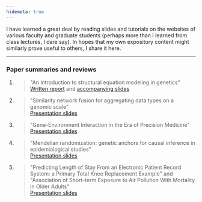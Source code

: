 ```yaml
---
hidemeta: true
---
```


I have learned a great deal by reading slides and tutorials on the websites of various faculty and graduate students (perhaps more than I learned from class lectures, I dare say). In hopes that my own expository content might similarly prove useful to others, I share it here.

---

### Paper summaries and reviews

1. 
    > "An introduction to structural equation modeling in genetics"  
    > [Written report](Genomic_SEM_report_2021.pdf) and [accompanying slides](Genomic_SEM_slides_2021.pdf)
1. 
    > "Similarity network fusion for aggregating data types on a genomic scale"  
    > [Presentation slides](SNF_StatGen2021.pdf)
1. 
    > "Gene-Environment Interaction in the Era of Precision Medicine"  
    > [Presentation slides](GxE_Interaction_2020.pdf)
1. 
    > "Mendelian randomization: genetic anchors for causal inference in epidemiological studies"  
    >[Presentation slides](Mendelian_Randomization_StatGen2020.pdf)
1. 
    > "Predicting Length of Stay From an Electronic Patient Record System: a Primary Total Knee Replacement Example" and "Association of Short-term Exposure to Air Pollution With Mortality in Older Adults"  
    > [Presentation slides](Final_Presentation_Regression2020.pdf)
